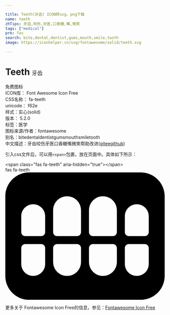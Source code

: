 ```yaml
---

title: Teeth(牙齿) ICON转svg、png下载
name: teeth
zhTips: 牙齿,咬伤,牙医,口香糖,嘴,微笑
tags: ["medical"]
pre: fas
search: bite,dental,dentist,gums,mouth,smile,tooth
image: https://iconhelper.cn/svg/fontawesome/solid/teeth.svg

---
```


# Teeth  <small style="font-size: 60%;font-weight: 100">牙齿</small>


<div class="detail-page">
<p>
<span><span class="badge-success badge">免费图标</span> </span>
<br/>
<span>
ICON库：
<span class="badge-secondary badge">Font Awesome Icon Free</span> 
</span>
<br/>
<span>
CSS名称：
<span class="badge-secondary badge">fa-teeth</span> 
</span>
<br/>
<span>
unicode：
<span class="badge-secondary badge">f62e</span> 
<copy-btn content='f62e' btn-title=""></copy-btn>
<copy-btn :content='String.fromCodePoint(parseInt("f62e", 16))' btn-title="复制U"></copy-btn>
</span><br/><span>样式：<span class="badge-light badge">实心(solid)</span></span>
<br/>
<span>
版本：
<span class="badge-secondary badge">5.2.0</span> 
</span><br/><span>标签：<span class="badge-light badge"><router-link to="/tags/medical.html">医学</router-link></span></span>
<br/>
<span>图标来源/作者：<span class="badge-light badge">fontawesome</span></span> 
<br/>
<span>别名：<span class="badge-light badge">bite</span><span class="badge-light badge">dental</span><span class="badge-light badge">dentist</span><span class="badge-light badge">gums</span><span class="badge-light badge">mouth</span><span class="badge-light badge">smile</span><span class="badge-light badge">tooth</span></span><br/><span class="zh-detail">中文描述：<span class="badge-primary badge">牙齿</span><span class="badge-primary badge">咬伤</span><span class="badge-primary badge">牙医</span><span class="badge-primary badge">口香糖</span><span class="badge-primary badge">嘴</span><span class="badge-primary badge">微笑</span><span class="help-link"><span>帮助改进</span>(<a href="https://gitee.com/liuwave/icon-helper/edit/master/json/fontawesome/solid/teeth.json" target="_blank" rel="noopener noreferrer">gitee</a><a href="https://github.com/liuwave/icon-helper/edit/master/json/fontawesome/solid/teeth.json" target="_blank" rel="noopener noreferrer">github</a></span>)</span><br/>
</p>
</div>
<div class="alert alert-dark">
  <i class="fas fa-teeth fa-xs"></i>
  <i class="fas fa-teeth fa-sm"></i>
  <i class="fas fa-teeth fa-lg"></i>
  <i class="fas fa-teeth fa-2x"></i>
  <i class="fas fa-teeth fa-3x"></i>
  <i class="fas fa-teeth fa-5x"></i>
  <i class="fas fa-teeth fa-7x"></i>
</div>
<div>
  <p>引入css文件后，可以用<code>&lt;span&gt;</code>包裹，放在页面中。具体如下所示：    
  </p>
  <div class="alert alert-primary" style="font-size: 14px">
    &lt;span class="fas fa-teeth" aria-hidden="true"&gt;&lt;/span&gt;
    <copy-btn content='<span class="fas fa-teeth" aria-hidden="true"></span>'></copy-btn>
  </div>
  <div class="alert alert-secondary">
    <i class="fas fa-teeth"
    style="font-size: 24px"
    aria-hidden="true"></i> fas fa-teeth
    <copy-btn content="fas fa-teeth" btn-title="复制图标名称"></copy-btn>
  </div>
</div>
<div id="svg" class="svg-wrap">
<svg xmlns="http://www.w3.org/2000/svg" viewBox="0 0 640 512"><path d="M544 0H96C42.98 0 0 42.98 0 96v320c0 53.02 42.98 96 96 96h448c53.02 0 96-42.98 96-96V96c0-53.02-42.98-96-96-96zM160 368c0 26.51-21.49 48-48 48s-48-21.49-48-48v-64c0-8.84 7.16-16 16-16h64c8.84 0 16 7.16 16 16v64zm0-128c0 8.84-7.16 16-16 16H80c-8.84 0-16-7.16-16-16v-64c0-26.51 21.49-48 48-48s48 21.49 48 48v64zm144 120c0 30.93-25.07 56-56 56s-56-25.07-56-56v-56c0-8.84 7.16-16 16-16h80c8.84 0 16 7.16 16 16v56zm0-120c0 8.84-7.16 16-16 16h-80c-8.84 0-16-7.16-16-16v-88c0-30.93 25.07-56 56-56s56 25.07 56 56v88zm144 120c0 30.93-25.07 56-56 56s-56-25.07-56-56v-56c0-8.84 7.16-16 16-16h80c8.84 0 16 7.16 16 16v56zm0-120c0 8.84-7.16 16-16 16h-80c-8.84 0-16-7.16-16-16v-88c0-30.93 25.07-56 56-56s56 25.07 56 56v88zm128 128c0 26.51-21.49 48-48 48s-48-21.49-48-48v-64c0-8.84 7.16-16 16-16h64c8.84 0 16 7.16 16 16v64zm0-128c0 8.84-7.16 16-16 16h-64c-8.84 0-16-7.16-16-16v-64c0-26.51 21.49-48 48-48s48 21.49 48 48v64z"/></svg>
</div>
<detail full-name='fa-teeth'></detail>

<Vssue title="关于“Teeth”的评论" />
    
<div><p>更多关于  Fontawesome Icon Free的信息，参见：<a target="_blank" href="https://iconhelper.cn/fontawesome.html">Fontawesome Icon Free</a>
</p></div>

